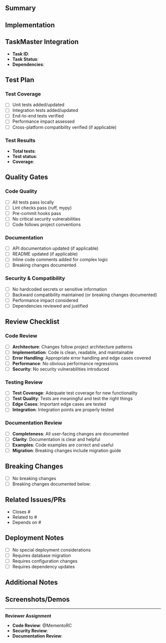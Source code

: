 ## Summary
<!-- Explain the **motivation** for making this change. What problem does it solve? -->

## Implementation
<!-- How did you implement the solution? Include a list of changes, limitations, etc. -->

## TaskMaster Integration
<!-- Link this PR to TaskMaster tasks if applicable -->
- **Task ID**: <!-- e.g., Task 7, Task 3.2 (for subtasks) -->
- **Task Status**: <!-- e.g., Implementing, Ready for Review, Complete -->
- **Dependencies**: <!-- List any task dependencies or prerequisites -->

## Test Plan
<!-- How did you test this change? Include details of tests run, potential impacts to existing functionality -->

### Test Coverage
- [ ] Unit tests added/updated
- [ ] Integration tests added/updated
- [ ] End-to-end tests verified
- [ ] Performance impact assessed
- [ ] Cross-platform compatibility verified (if applicable)

### Test Results
<!-- Include test run summary -->
- **Total tests**: <!-- e.g., 774 tests -->
- **Test status**: <!-- e.g., All passing, X failures (with details) -->
- **Coverage**: <!-- e.g., 85% line coverage -->

## Quality Gates
<!-- Verify all quality standards are met -->

### Code Quality
- [ ] All tests pass locally
- [ ] Lint checks pass (ruff, mypy)
- [ ] Pre-commit hooks pass
- [ ] No critical security vulnerabilities
- [ ] Code follows project conventions

### Documentation
- [ ] API documentation updated (if applicable)
- [ ] README updated (if applicable)
- [ ] Inline code comments added for complex logic
- [ ] Breaking changes documented

### Security & Compatibility
- [ ] No hardcoded secrets or sensitive information
- [ ] Backward compatibility maintained (or breaking changes documented)
- [ ] Performance impact considered
- [ ] Dependencies reviewed and justified

## Review Checklist
<!-- For reviewers - please check all applicable items -->

### Code Review
- [ ] **Architecture**: Changes follow project architecture patterns
- [ ] **Implementation**: Code is clean, readable, and maintainable
- [ ] **Error Handling**: Appropriate error handling and edge cases covered
- [ ] **Performance**: No obvious performance regressions
- [ ] **Security**: No security vulnerabilities introduced

### Testing Review
- [ ] **Test Coverage**: Adequate test coverage for new functionality
- [ ] **Test Quality**: Tests are meaningful and test the right things
- [ ] **Edge Cases**: Important edge cases are tested
- [ ] **Integration**: Integration points are properly tested

### Documentation Review
- [ ] **Completeness**: All user-facing changes are documented
- [ ] **Clarity**: Documentation is clear and helpful
- [ ] **Examples**: Code examples are correct and useful
- [ ] **Migration**: Breaking changes include migration guide

## Breaking Changes
<!-- List any breaking changes and migration steps -->
- [ ] No breaking changes
- [ ] Breaking changes documented below:

<!-- If breaking changes exist, provide:
- What changed and why
- Migration steps for users
- Deprecation timeline (if applicable)
-->

## Related Issues/PRs
<!-- Link related issues and PRs -->
- Closes #<!-- issue number -->
- Related to #<!-- issue number -->
- Depends on #<!-- PR number -->

## Deployment Notes
<!-- Special considerations for deployment -->
- [ ] No special deployment considerations
- [ ] Requires database migration
- [ ] Requires configuration changes
- [ ] Requires dependency updates

## Additional Notes
<!-- Add any other context about the PR here -->

## Screenshots/Demos
<!-- If applicable, add screenshots or demo links -->

---

**Reviewer Assignment**
<!-- Tag specific reviewers if needed -->
- **Code Review**: @MementoRC
- **Security Review**: <!-- Tag security reviewer if needed -->
- **Documentation Review**: <!-- Tag docs reviewer if needed -->
